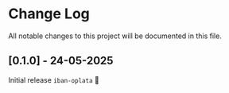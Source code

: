 # Change Log
All notable changes to this project will be documented in this file.

## [0.1.0] - 24-05-2025

Initial release `iban-oplata` 🎉
